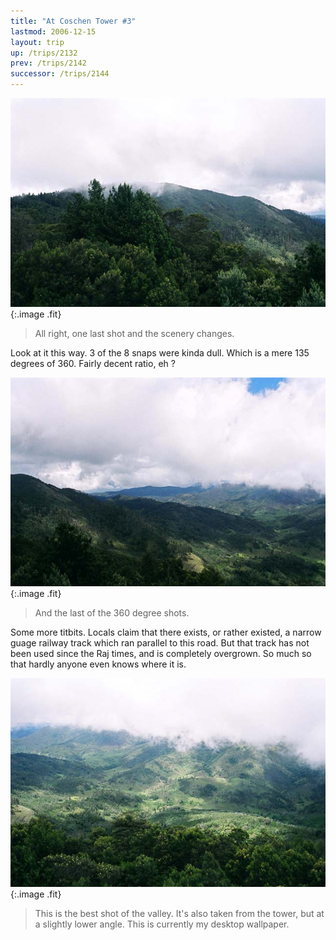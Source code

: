 ```yaml
---
title: "At Coschen Tower #3"
lastmod: 2006-12-15
layout: trip
up: /trips/2132
prev: /trips/2142
successor: /trips/2144
---
```


![Tower Shot 7](/images/trips/munnar/27040029.jpg 'Tower Shot 7'){:.image .fit}

> All right, one last shot and the scenery changes. 

Look at it this way. 3 of the 8 snaps were kinda dull. Which is a mere 135 degrees of 360. Fairly decent ratio, eh ?

  ![Tower Shot 8](/images/trips/munnar/27040030.jpg 'Tower Shot 8'){:.image .fit}

> And the last of the 360 degree shots. 


Some more titbits. Locals claim that there exists, or rather existed, a narrow guage railway track which ran parallel to this road. But that track has not been used since the Raj times, and is completely overgrown. So much so that hardly anyone even knows where it is.

   ![Tower Shot Low](/images/trips/munnar/27040031.jpg 'Tower Shot Low'){:.image .fit}

> This is the best shot of the valley. It's also taken from the tower, but at a slightly lower angle. This is currently my desktop wallpaper.


